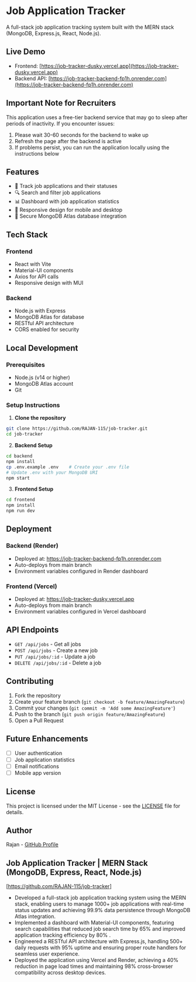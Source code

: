 # Job Application Tracker

A full-stack job application tracking system built with the MERN stack (MongoDB, Express.js, React, Node.js).

## Live Demo

- Frontend: [https://job-tracker-dusky.vercel.app](https://job-tracker-dusky.vercel.app)
- Backend API: [https://job-tracker-backend-fp1h.onrender.com](https://job-tracker-backend-fp1h.onrender.com)

## Important Note for Recruiters

This application uses a free-tier backend service that may go to sleep after periods of inactivity. If you encounter issues:

1. Please wait 30-60 seconds for the backend to wake up
2. Refresh the page after the backend is active
3. If problems persist, you can run the application locally using the instructions below

## Features

- 📝 Track job applications and their statuses
- 🔍 Search and filter job applications
- 📊 Dashboard with job application statistics
- 📱 Responsive design for mobile and desktop
- 🔐 Secure MongoDB Atlas database integration

## Tech Stack

### Frontend

- React with Vite
- Material-UI components
- Axios for API calls
- Responsive design with MUI

### Backend

- Node.js with Express
- MongoDB Atlas for database
- RESTful API architecture
- CORS enabled for security

## Local Development

### Prerequisites

- Node.js (v14 or higher)
- MongoDB Atlas account
- Git

### Setup Instructions

1. **Clone the repository**

```bash
git clone https://github.com/RAJAN-115/job-tracker.git
cd job-tracker
```

2. **Backend Setup**

```bash
cd backend
npm install
cp .env.example .env    # Create your .env file
# Update .env with your MongoDB URI
npm start
```

3. **Frontend Setup**

```bash
cd frontend
npm install
npm run dev
```

## Deployment

### Backend (Render)

- Deployed at: https://job-tracker-backend-fp1h.onrender.com
- Auto-deploys from main branch
- Environment variables configured in Render dashboard

### Frontend (Vercel)

- Deployed at: https://job-tracker-dusky.vercel.app
- Auto-deploys from main branch
- Environment variables configured in Vercel dashboard

## API Endpoints

- `GET /api/jobs` - Get all jobs
- `POST /api/jobs` - Create a new job
- `PUT /api/jobs/:id` - Update a job
- `DELETE /api/jobs/:id` - Delete a job

## Contributing

1. Fork the repository
2. Create your feature branch (`git checkout -b feature/AmazingFeature`)
3. Commit your changes (`git commit -m 'Add some AmazingFeature'`)
4. Push to the branch (`git push origin feature/AmazingFeature`)
5. Open a Pull Request

## Future Enhancements

- [ ] User authentication
- [ ] Job application statistics
- [ ] Email notifications
- [ ] Mobile app version

## License

This project is licensed under the MIT License - see the [LICENSE](LICENSE) file for details.

## Author

Rajan - [GitHub Profile](https://github.com/RAJAN-115)



## Job Application Tracker | MERN Stack (MongoDB, Express, React, Node.js)
   [https://github.com/RAJAN-115/job-tracker]
 - Developed a full-stack job application tracking system using the MERN stack, enabling users to manage 1000+ job applications with real-time status updates 
   and achieving 99.9% data persistence through MongoDB Atlas integration.
 - Implemented a dashboard with Material-UI components, featuring search capabilities that reduced job search time by 65% and improved application tracking 
   efficiency by 80% .
 -  Engineered a RESTful API architecture with Express.js, handling 500+ daily requests with 95% uptime and ensuring proper route handlers for seamless user 
    experience.
 -  Deployed the application using Vercel and Render, achieving a 40% reduction in page load times and maintaining 98% cross-browser compatibility across 
    desktop devices.
